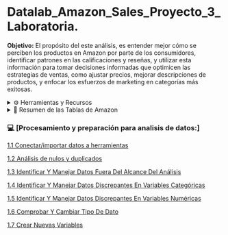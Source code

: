 # Datalab_Amazon_Sales_Proyecto_3_Laboratoria.

**Objetivo:** 
El propósito del este análisis, es entender mejor cómo se perciben los productos en Amazon por parte de los consumidores, identificar patrones en las calificaciones y reseñas, y utilizar esta información para tomar decisiones informadas que optimicen las estrategias de ventas, como ajustar precios, mejorar descripciones de productos, y enfocar los esfuerzos de marketing en categorías más exitosas.




<details>
<summary> ⚙️ Herramientas y Recursos</summary>

- Google BigQuery
- Google Colab
- Google Slides
- Google Looker Studio

</details>


<details>
<summary> 📄 Resumen de las Tablas de Amazon</summary>


<details>
<summary> <strong> amazon_product.csv </strong></summary>
Este archivo contiene información relacionada con productos disponibles en Amazon. Las columnas presentes en este archivo son las siguientes:

- **product_id**: Un identificador único para cada producto.
- **product_name**: El nombre del producto.
- **category**: La categoría del producto, que incluye una jerarquía separada por `|`.
- **discounted_price**: El precio del producto después de aplicar descuentos.
- **actual_price**: El precio original del producto antes del descuento.
- **discount_percentage**: El porcentaje de descuento aplicado al producto.
- **about_product**: Una descripción breve o resumen de las características principales del producto.
</details>


<details>
<summary> <strong>  amazon_review.csv </strong></summary>
Este archivo contiene información sobre las reseñas de productos en Amazon. Las columnas presentes en este archivo son las siguientes:

- **user_id**: Identificadores únicos para cada usuario que ha dejado una reseña. (Separados por comas en algunos casos).
- **user_name**: Los nombres de los usuarios que dejaron la reseña, también como una lista separada por comas.
- **review_id**: Identificadores únicos para cada reseña, separados por comas.
- **review_title**: Títulos de las reseñas, también separados por comas.
- **review_content**: Contenido o texto de las reseñas, separado por comas.
- **img_link**: Enlace a la imagen del producto asociado con la reseña.
- **product_link**: Enlace al producto en Amazon.
- **product_id**: Un identificador único para cada producto, que se puede relacionar con la tabla de productos.
- **rating**: Calificación dada por el usuario al producto.
- **rating_count**: Número total de veces que el producto ha sido calificado.
</details>
</details>

### 💻 [Procesamiento y preparación para analisis de datos:] 

[1.1 Conectar/importar datos a herramientas](https://github.com/jesolav/Datalab_Amazon_Sales_Proyecto_3_Laboratoria/blob/b7f14cd33699709b2549fd514aa340fb3ed7be12/An%C3%A1lisis%20Exploratorio/1.1%20Conectar-importar%20datos%20a%20herramientas.md)

[1.2 Análisis de nulos y duplicados](https://github.com/jesolav/Datalab_Amazon_Sales_Proyecto_3_Laboratoria/blob/4aacf9902f7a362f93eb085b41be08d4dc376c90/An%C3%A1lisis%20Exploratorio/1.2%20An%C3%A1lisis%20de%20Nulos%20y%20Duplicados.md)

[1.3 Identificar Y Manejar Datos Fuera Del Alcance Del Análisis](https://github.com/jesolav/Datalab_Amazon_Sales_Proyecto_3_Laboratoria/blob/76141509eea0d896627cc1ef6f0f692f789fa9e8/An%C3%A1lisis%20Exploratorio/1.3%20Resumen%20Estad%C3%ADstico%20Inicial.md)

[1.4 Identificar Y Manejar Datos Discrepantes En Variables Categóricas](https://github.com/jesolav/Datalab_Amazon_Sales_Proyecto_3_Laboratoria/blob/4aacf9902f7a362f93eb085b41be08d4dc376c90/An%C3%A1lisis%20Exploratorio/1.4%20Distribuci%C3%B3n%20de%20categor%C3%ADas%20y%20calificaciones.md)

[1.5 Identificar Y Manejar Datos Discrepantes En Variables Numéricas](https://github.com/jesolav/Datalab_Amazon_Sales_Proyecto_3_Laboratoria/blob/4aacf9902f7a362f93eb085b41be08d4dc376c90/An%C3%A1lisis%20Exploratorio/1.5%20Identificar%20Y%20Manejar%20Datos%20Discrepantes%20En%20Variables%20Num%C3%A9ricas.md)

[1.6 Comprobar Y Cambiar Tipo De Dato](https://github.com/jesolav/Datalab_Amazon_Sales_Proyecto_3_Laboratoria/blob/4aacf9902f7a362f93eb085b41be08d4dc376c90/An%C3%A1lisis%20Exploratorio/1.6%20Comprobar%20Y%20Cambiar%20Tipo%20De%20Dato.md)

[1.7 Crear Nuevas Variables](https://github.com/jesolav/Datalab_Amazon_Sales_Proyecto_3_Laboratoria/blob/639fc6e53b72b0af13014e4f64df5504d8d09a3c/An%C3%A1lisis%20Exploratorio/1.7%20Crear%20Nuevas%20Variables.md)




